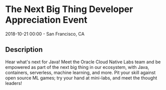 # The Next Big Thing Developer Appreciation Event

2018-10-21 00:00  - San Francisco, CA

## Description

Hear what's next for Java! Meet the Oracle Cloud Native Labs team and be empowered as part of the next big thing in our ecosystem, with Java, containers, serverless, machine learning, and more. Pit your skill against open source ML games; try your hand at mini-labs, and meet the thought leaders!
